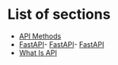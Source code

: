 # List of sections

- [API Methods](api-methods.md)
- [FastAPI](fast-api.md)- [FastAPI](fast-api.md)- [FastAPI](fast-api.md)
- [What Is API](what-is-API.md)
